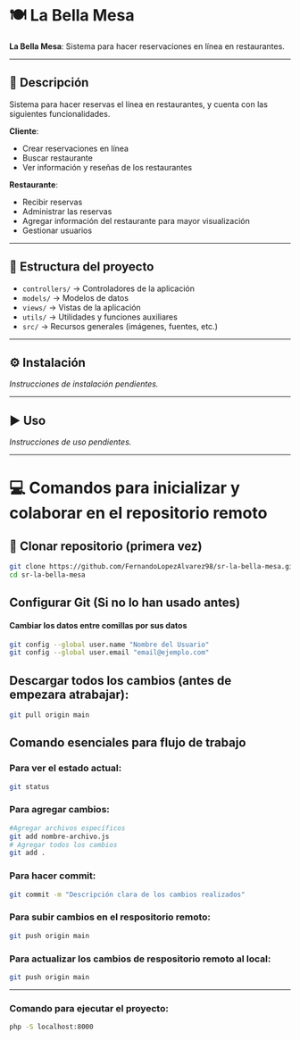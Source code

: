 # 🍽️ La Bella Mesa

**La Bella Mesa**: Sistema para hacer reservaciones en línea en restaurantes.

---

## 📖 Descripción
Sistema para hacer reservas el línea en restaurantes, y cuenta con las siguientes funcionalidades.

**Cliente**:
- Crear reservaciones en línea
- Buscar restaurante
- Ver información y reseñas de los restaurantes

**Restaurante**:
- Recibir reservas
- Administrar las reservas
- Agregar información del restaurante para mayor visualización
- Gestionar usuarios

---

## 📂 Estructura del proyecto
- `controllers/` → Controladores de la aplicación  
- `models/` → Modelos de datos  
- `views/` → Vistas de la aplicación  
- `utils/` → Utilidades y funciones auxiliares
- `src/` → Recursos generales (imágenes, fuentes, etc.)  

---

## ⚙️ Instalación
_Instrucciones de instalación pendientes._

---

## ▶️ Uso
_Instrucciones de uso pendientes._

---

# 💻 Comandos para inicializar y colaborar en el repositorio remoto

## 🔹 Clonar repositorio (primera vez)
```bash
git clone https://github.com/FernandoLopezAlvarez98/sr-la-bella-mesa.git
cd sr-la-bella-mesa
```

## Configurar Git (Si no lo han usado antes)
#### Cambiar los datos entre comillas por sus datos
```bash
git config --global user.name "Nombre del Usuario"
git config --global user.email "email@ejemplo.com"
```

## Descargar todos los cambios (antes de empezara atrabajar):
```bash
git pull origin main
```

## Comando esenciales para flujo de trabajo
### Para ver el estado actual:
```bash
git status
```

### Para agregar cambios:
```bash
#Agregar archivos específicos
git add nombre-archivo.js
# Agregar todos los cambios
git add .
```

### Para hacer commit:
```bash
git commit -m "Descripción clara de los cambios realizados"
```

### Para subir cambios en el respositorio remoto:
```bash
git push origin main
```

### Para actualizar los cambios de respositorio remoto al local:
```bash
git push origin main
```

---
### Comando para ejecutar el proyecto:
```bash
php -S localhost:8000